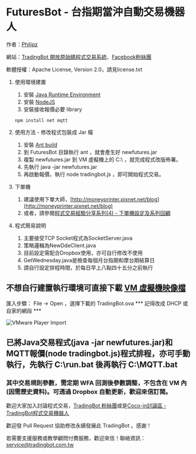 FuturesBot - 台指期當沖自動交易機器人
===========
作者：[Philipz](http://blog.everfine.com.tw/)

網站：[TradingBot 開放原始碼程式交易系統](http://www.tradingbot.com.tw/)、[Facebook粉絲團](http://www.facebook.com/tradingbot)

軟體授權：Apache License, Version 2.0，請見license.txt

1. 使用環境建置

    1. 安裝 [Java Runtime Environment](https://java.com/zh_TW/download/manual_java7.jsp)
    2. 安裝 [NodeJS](http://nodejs.org/download/)
    3. 安裝接收報價必要 library
    ```
    npm install net mqtt
    ```
    
2. 使用方法 - 修改程式包裝成 Jar 檔

    1. 安裝 [Ant build](http://ant.apache.org/)
    2. 到 FuturesBot 目錄執行 ant ，就會產生好 newfutures.jar
    3. 複製 newfutures.jar 到 VM 虛擬機上的 C:\ ，就完成程式改版佈署。
    4. 先執行 java -jar newfutures.jar
    5. 再啟動報價，執行 node tradingbot.js ，即可開始程式交易。

3. 下單機

    1. 建議使用下單大師，[http://moneyprinter.pixnet.net/blog](http://moneyprinter.pixnet.net/blog)
    2. 或者，請參閱[程式交易經驗分享系列(4) - 下單機設定及系列回顧](https://blog.everfine.com.tw/4/)

4. 程式簡易說明

    1. 主要接受TCP Socket程式為SocketServer.java
    2. 策略邏輯為NewDdeClient.java
    3. 目前設定需配合Dropbox使用，亦可自行修改不使用
    4. GetWednesday.java是檢查每個月台指期和摩台期結算日
    5. 請自行設定排程時間，於每日早上八點四十五分之前執行

## 不想自行建置執行環境可直接下載 [VM 虛擬機映像檔](https://mega.co.nz/#!VFgEmCTT!5XUpUyg9u64uLcmqZPm15AtRW9aEur0parr2de0vKiA)
匯入步驟： File -> Open ，選擇下載的 TradingBot.ova *** 記得改成 DHCP 或自家的網段 ***

![VMware Player Import](https://cloud.githubusercontent.com/assets/664465/5545133/aca0c798-8b54-11e4-9ec3-e37a00759574.png "VMware Player Import")
## 已將Java交易程式(java -jar newfutures.jar)和MQTT報價(node tradingbot.js)程式排程，亦可手動執行，先執行 C:\\run.bat 後再執行 C:\\MQTT.bat

### 其中交易規則參數，需定期 WFA 回測後參數調整，不包含在 VM 內(因需歷史資料)。可透過 Dropbox 自動更新，歡迎來信訂閱。

歡迎大家加入討論程式交易，[TradingBot 粉絲團](http://www.facebook.com/tradingbot)或是[Coco-in討論區 - TradingBot程式交易機器人](http://www.coco-in.net/forum-140-1.html)

歡迎發 Pull Request 協助修改永續發展此 TradingBot 。感謝！

若需要支援服務或教學顧問付費服務，歡迎來信！聯絡資訊：[service@tradingbot.com.tw](service@tradingbot.com.tw)
